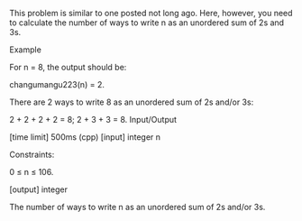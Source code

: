This problem is similar to one posted not long ago. Here, however, you need to calculate the number of ways to write n as an unordered sum of 2s and 3s.

Example

For n = 8, the output should be:

changumangu223(n) = 2.

There are 2 ways to write 8 as an unordered sum of 2s and/or 3s:

2 + 2 + 2 + 2 = 8;
2 + 3 + 3 = 8.
Input/Output

[time limit] 500ms (cpp)
[input] integer n

Constraints:

0 ≤ n ≤ 106.

[output] integer

The number of ways to write n as an unordered sum of 2s and/or 3s.
